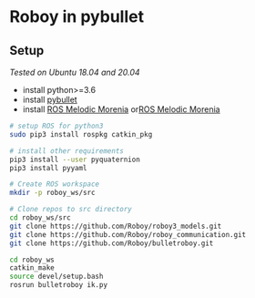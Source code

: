 # Roboy in pybullet

## Setup
*Tested on Ubuntu 18.04 and 20.04*
- install python>=3.6
- install [pybullet](https://github.com/bulletphysics/bullet3/blob/master/README.md#pybullet)
- install [ROS Melodic Morenia](http://wiki.ros.org/melodic/Installation/Ubuntu) or[ROS Melodic Morenia](http://wiki.ros.org/noetic/Installation)

```bash
# setup ROS for python3
sudo pip3 install rospkg catkin_pkg

# install other requirements
pip3 install --user pyquaternion
pip3 install pyyaml

# Create ROS workspace
mkdir -p roboy_ws/src

# Clone repos to src directory
cd roboy_ws/src
git clone https://github.com/Roboy/roboy3_models.git
git clone https://github.com/Roboy/roboy_communication.git
git clone https://github.com/Roboy/bulletroboy.git

cd roboy_ws
catkin_make
source devel/setup.bash
rosrun bulletroboy ik.py
```
